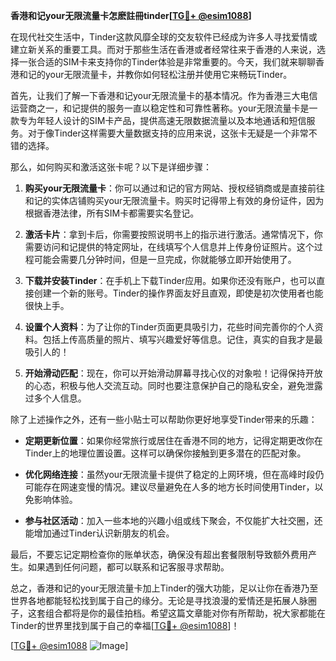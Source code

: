 **香港和记your无限流量卡怎麽註冊tinder[[TG💪+ @esim1088](https://t.me/s/esim1088)]**

在现代社交生活中，Tinder这款风靡全球的交友软件已经成为许多人寻找爱情或建立新关系的重要工具。而对于那些生活在香港或者经常往来于香港的人来说，选择一张合适的SIM卡来支持你的Tinder体验是非常重要的。今天，我们就来聊聊香港和记的your无限流量卡，并教你如何轻松注册并使用它来畅玩Tinder。

首先，让我们了解一下香港和记your无限流量卡的基本情况。作为香港三大电信运营商之一，和记提供的服务一直以稳定性和可靠性著称。your无限流量卡是一款专为年轻人设计的SIM卡产品，提供高速无限数据流量以及本地通话和短信服务。对于像Tinder这样需要大量数据支持的应用来说，这张卡无疑是一个非常不错的选择。

那么，如何购买和激活这张卡呢？以下是详细步骤：

1. **购买your无限流量卡**：你可以通过和记的官方网站、授权经销商或是直接前往和记的实体店铺购买your无限流量卡。购买时记得带上有效的身份证件，因为根据香港法律，所有SIM卡都需要实名登记。

2. **激活卡片**：拿到卡后，你需要按照说明书上的指示进行激活。通常情况下，你需要访问和记提供的特定网址，在线填写个人信息并上传身份证照片。这个过程可能会需要几分钟时间，但是一旦完成，你就能够立即开始使用了。

3. **下载并安装Tinder**：在手机上下载Tinder应用。如果你还没有账户，也可以直接创建一个新的账号。Tinder的操作界面友好且直观，即使是初次使用者也能很快上手。

4. **设置个人资料**：为了让你的Tinder页面更具吸引力，花些时间完善你的个人资料。包括上传高质量的照片、填写兴趣爱好等信息。记住，真实的自我才是最吸引人的！

5. **开始滑动匹配**：现在，你可以开始滑动屏幕寻找心仪的对象啦！记得保持开放的心态，积极与他人交流互动。同时也要注意保护自己的隐私安全，避免泄露过多个人信息。

除了上述操作之外，还有一些小贴士可以帮助你更好地享受Tinder带来的乐趣：

- **定期更新位置**：如果你经常旅行或居住在香港不同的地方，记得定期更改你在Tinder上的地理位置设置。这样可以确保你接触到更多潜在的匹配对象。
  
- **优化网络连接**：虽然your无限流量卡提供了稳定的上网环境，但在高峰时段仍可能存在网速变慢的情况。建议尽量避免在人多的地方长时间使用Tinder，以免影响体验。

- **参与社区活动**：加入一些本地的兴趣小组或线下聚会，不仅能扩大社交圈，还能增加通过Tinder认识新朋友的机会。

最后，不要忘记定期检查你的账单状态，确保没有超出套餐限制导致额外费用产生。如果遇到任何问题，都可以联系和记客服寻求帮助。

总之，香港和记的your无限流量卡加上Tinder的强大功能，足以让你在香港乃至世界各地都能轻松找到属于自己的缘分。无论是寻找浪漫的爱情还是拓展人脉圈子，这套组合都将是你的最佳拍档。希望这篇文章能对你有所帮助，祝大家都能在Tinder的世界里找到属于自己的幸福[[TG💪+ @esim1088](https://t.me/s/esim1088)]！

[[TG💪+ @esim1088](https://t.me/s/esim1088) ![Image](https://i.postimg.cc/4NQfJmqS/Snipaste-2025-05-13-00-14-12.png)]